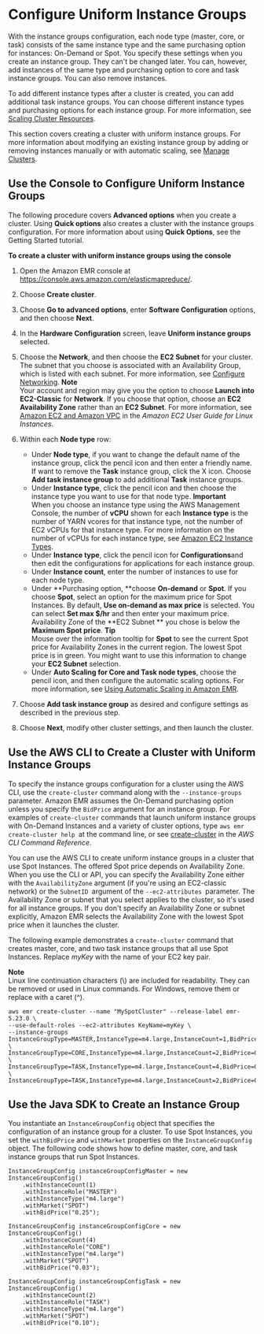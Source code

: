 # Configure Uniform Instance Groups<a name="emr-uniform-instance-group"></a>

With the instance groups configuration, each node type \(master, core, or task\) consists of the same instance type and the same purchasing option for instances: On\-Demand or Spot\. You specify these settings when you create an instance group\. They can't be changed later\. You can, however, add instances of the same type and purchasing option to core and task instance groups\. You can also remove instances\.

To add different instance types after a cluster is created, you can add additional task instance groups\. You can choose different instance types and purchasing options for each instance group\. For more information, see [Scaling Cluster Resources](emr-scale-on-demand.md)\.

This section covers creating a cluster with uniform instance groups\. For more information about modifying an existing instance group by adding or removing instances manually or with automatic scaling, see [Manage Clusters](emr-manage.md)\.

## Use the Console to Configure Uniform Instance Groups<a name="emr-uniform-instance-group-console"></a>

The following procedure covers **Advanced options** when you create a cluster\. Using **Quick options** also creates a cluster with the instance groups configuration\. For more information about using **Quick Options**, see the Getting Started tutorial\.

**To create a cluster with uniform instance groups using the console**

1. Open the Amazon EMR console at [https://console\.aws\.amazon\.com/elasticmapreduce/](https://console.aws.amazon.com/elasticmapreduce/)\.

1. Choose **Create cluster**\.

1. Choose **Go to advanced options**, enter **Software Configuration** options, and then choose **Next**\.

1. In the **Hardware Configuration** screen, leave **Uniform instance groups** selected\.

1. Choose the **Network**, and then choose the **EC2 Subnet** for your cluster\. The subnet that you choose is associated with an Availability Group, which is listed with each subnet\. For more information, see [Configure Networking](emr-plan-vpc-subnet.md)\.
**Note**  
Your account and region may give you the option to choose **Launch into EC2\-Classic** for **Network**\. If you choose that option, choose an **EC2 Availability Zone** rather than an **EC2 Subnet**\. For more information, see [Amazon EC2 and Amazon VPC](https://docs.aws.amazon.com/AWSEC2/latest/UserGuide/using-vpc.html) in the *Amazon EC2 User Guide for Linux Instances*\.

1. Within each **Node type** row:
   + Under **Node type**, if you want to change the default name of the instance group, click the pencil icon and then enter a friendly name\. If want to remove the **Task** instance group, click the X icon\. Choose **Add task instance group** to add additional **Task** instance groups\.
   + Under **Instance type**, click the pencil icon and then choose the instance type you want to use for that node type\.
**Important**  
When you choose an instance type using the AWS Management Console, the number of **vCPU** shown for each **Instance type** is the number of YARN vcores for that instance type, not the number of EC2 vCPUs for that instance type\. For more information on the number of vCPUs for each instance type, see [Amazon EC2 Instance Types](https://aws.amazon.com/ec2/instance-types/)\.
   + Under **Instance type**, click the pencil icon for **Configurations**and then edit the configurations for applications for each instance group\.
   + Under **Instance count**, enter the number of instances to use for each node type\.
   + Under **Purchasing option, **choose **On\-demand** or **Spot**\. If you choose **Spot**, select an option for the maximum price for Spot Instances\. By default, **Use on\-demand as max price** is selected\. You can select **Set max $/hr** and then enter your maximum price\. Availability Zone of the **EC2 Subnet ** you chose is below the **Maximum Spot price**\.
**Tip**  
Mouse over the information tooltip for **Spot** to see the current Spot price for Availability Zones in the current region\. The lowest Spot price is in green\. You might want to use this information to change your **EC2 Subnet** selection\.
   + Under **Auto Scaling for Core and Task node types**, choose the pencil icon, and then configure the automatic scaling options\. For more information, see [Using Automatic Scaling in Amazon EMR](emr-automatic-scaling.md)\.

1. Choose **Add task instance group** as desired and configure settings as described in the previous step\.

1. Choose **Next**, modify other cluster settings, and then launch the cluster\.

## Use the AWS CLI to Create a Cluster with Uniform Instance Groups<a name="emr-uniform-instance-group-cli"></a>

To specify the instance groups configuration for a cluster using the AWS CLI, use the `create-cluster` command along with the `--instance-groups` parameter\. Amazon EMR assumes the On\-Demand purchasing option unless you specify the `BidPrice` argument for an instance group\. For examples of `create-cluster` commands that launch uniform instance groups with On\-Demand Instances and a variety of cluster options, type `aws emr create-cluster help `at the command line, or see [create\-cluster](https://docs.aws.amazon.com/cli/latest/reference/emr/create-cluster.html) in the *AWS CLI Command Reference*\.

You can use the AWS CLI to create uniform instance groups in a cluster that use Spot Instances\. The offered Spot price depends on Availability Zone\. When you use the CLI or API, you can specify the Availability Zone either with the `AvailabilityZone` argument \(if you're using an EC2\-classic network\) or the `SubnetID `argument of the `--ec2-attributes `parameter\. The Availability Zone or subnet that you select applies to the cluster, so it's used for all instance groups\. If you don't specify an Availability Zone or subnet explicitly, Amazon EMR selects the Availability Zone with the lowest Spot price when it launches the cluster\.

The following example demonstrates a `create-cluster` command that creates master, core, and two task instance groups that all use Spot Instances\. Replace *myKey* with the name of your EC2 key pair\. 

**Note**  
Linux line continuation characters \(\\\) are included for readability\. They can be removed or used in Linux commands\. For Windows, remove them or replace with a caret \(^\)\.

```
aws emr create-cluster --name "MySpotCluster" --release-label emr-5.23.0 \
--use-default-roles --ec2-attributes KeyName=myKey \
--instance-groups InstanceGroupType=MASTER,InstanceType=m4.large,InstanceCount=1,BidPrice=0.25 \
InstanceGroupType=CORE,InstanceType=m4.large,InstanceCount=2,BidPrice=0.03 \
InstanceGroupType=TASK,InstanceType=m4.large,InstanceCount=4,BidPrice=0.03 \
InstanceGroupType=TASK,InstanceType=m4.large,InstanceCount=2,BidPrice=0.04
```

## Use the Java SDK to Create an Instance Group<a name="emr-instance-group-sdk"></a>

You instantiate an `InstanceGroupConfig` object that specifies the configuration of an instance group for a cluster\. To use Spot Instances, you set the `withBidPrice` and `withMarket` properties on the `InstanceGroupConfig` object\. The following code shows how to define master, core, and task instance groups that run Spot Instances\.

```
InstanceGroupConfig instanceGroupConfigMaster = new InstanceGroupConfig()
	.withInstanceCount(1)
	.withInstanceRole("MASTER")
	.withInstanceType("m4.large")
	.withMarket("SPOT")
	.withBidPrice("0.25"); 
	
InstanceGroupConfig instanceGroupConfigCore = new InstanceGroupConfig()
	.withInstanceCount(4)
	.withInstanceRole("CORE")
	.withInstanceType("m4.large")
	.withMarket("SPOT")
	.withBidPrice("0.03");
	
InstanceGroupConfig instanceGroupConfigTask = new InstanceGroupConfig()
	.withInstanceCount(2)
	.withInstanceRole("TASK")
	.withInstanceType("m4.large")
	.withMarket("SPOT")
	.withBidPrice("0.10");
```